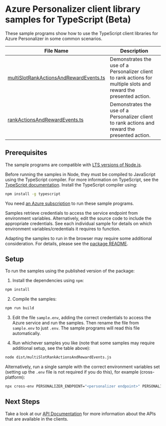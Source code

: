 # Azure Personalizer client library samples for TypeScript (Beta)

These sample programs show how to use the TypeScript client libraries for Azure Personalizer in some common scenarios.

| **File Name**                                                                 | **Description**                                                                                                   |
| ----------------------------------------------------------------------------- | ----------------------------------------------------------------------------------------------------------------- |
| [multiSlotRankActionsAndRewardEvents.ts][multislotrankactionsandrewardevents] | Demonstrates the use of a Personalizer client to rank actions for multiple slots and reward the presented action. |
| [rankActionsAndRewardEvents.ts][rankactionsandrewardevents]                   | Demonstrates the use of a Personalizer client to rank actions and reward the presented action.                    |

## Prerequisites

The sample programs are compatible with [LTS versions of Node.js](https://github.com/nodejs/release#release-schedule).

Before running the samples in Node, they must be compiled to JavaScript using the TypeScript compiler. For more information on TypeScript, see the [TypeScript documentation][typescript]. Install the TypeScript compiler using:

```bash
npm install -g typescript
```

You need [an Azure subscription][freesub] to run these sample programs.

Samples retrieve credentials to access the service endpoint from environment variables. Alternatively, edit the source code to include the appropriate credentials. See each individual sample for details on which environment variables/credentials it requires to function.

Adapting the samples to run in the browser may require some additional consideration. For details, please see the [package README][package].

## Setup

To run the samples using the published version of the package:

1. Install the dependencies using `npm`:

```bash
npm install
```

2. Compile the samples:

```bash
npm run build
```

3. Edit the file `sample.env`, adding the correct credentials to access the Azure service and run the samples. Then rename the file from `sample.env` to just `.env`. The sample programs will read this file automatically.

4. Run whichever samples you like (note that some samples may require additional setup, see the table above):

```bash
node dist/multiSlotRankActionsAndRewardEvents.js
```

Alternatively, run a single sample with the correct environment variables set (setting up the `.env` file is not required if you do this), for example (cross-platform):

```bash
npx cross-env PERSONALIZER_ENDPOINT="<personalizer endpoint>" PERSONALIZER_API_KEY="<personalizer api key>" node dist/multiSlotRankActionsAndRewardEvents.js
```

## Next Steps

Take a look at our [API Documentation][apiref] for more information about the APIs that are available in the clients.

[multislotrankactionsandrewardevents]: https://github.com/Azure/azure-sdk-for-js/blob/main/sdk/personalizer/ai-personalizer-rest/samples/v1-beta/typescript/src/multiSlotRankActionsAndRewardEvents.ts
[rankactionsandrewardevents]: https://github.com/Azure/azure-sdk-for-js/blob/main/sdk/personalizer/ai-personalizer-rest/samples/v1-beta/typescript/src/rankActionsAndRewardEvents.ts
[apiref]: https://docs.microsoft.com/azure/cognitive-services/personalizer/
[freesub]: https://azure.microsoft.com/free/
[package]: https://github.com/Azure/azure-sdk-for-js/tree/main/sdk/personalizer/ai-personalizer-rest/README.md
[typescript]: https://www.typescriptlang.org/docs/home.html